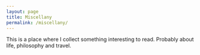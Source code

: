 ```yaml
---
layout: page
title: Miscellany
permalink: /miscellany/
---
```


This is a place where I collect something interesting to read. Probably about life, philosophy and travel.




